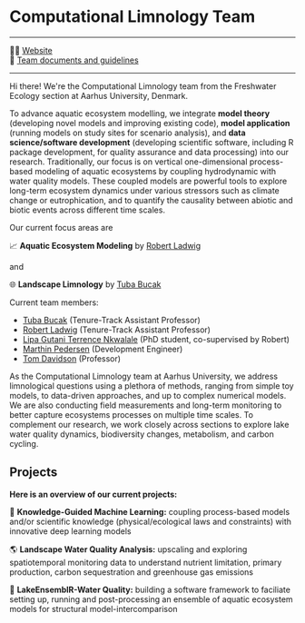 # Computational Limnology Team



-----

👩‍💻 [Website](https://ecos.au.dk/en/researchconsultancy/research-areas/freshwater-ecology)  
:paperclip: [Team documents and guidelines](https://github.com/computational-limnology/.github/wiki)


-----

Hi there! We're the Computational Limnology team from the Freshwater Ecology section at Aarhus University, Denmark.

To advance aquatic ecosystem modelling, we integrate **model theory** (developing novel models and improving existing code), **model application** (running models on study sites for scenario analysis), and **data science/software development** (developing scientific software, including R package development, for quality assurance and data processing) into our research. Traditionally, our focus is on vertical one-dimensional process-based modeling of aquatic ecosystems by coupling hydrodynamic with water quality models. These coupled models are powerful tools to explore long-term ecosystem dynamics under various stressors such as climate change or eutrophication, and to quantify the causality between abiotic and biotic events across different time scales. 

Our current focus areas are

:chart_with_upwards_trend: **Aquatic Ecosystem Modeling** by [Robert Ladwig](mailto:rladwig@ecos.au.dk)

and 

:globe_with_meridians: **Landscape Limnology** by [Tuba Bucak](mailto:tbo@ecos.au.dk)

Current team members:

- [Tuba Bucak](https://www.au.dk/en/tbo@ecos.au.dk/) (Tenure-Track Assistant Professor)
- [Robert Ladwig](https://www.au.dk/en/rladwig@ecos.au.dk/) (Tenure-Track Assistant Professor)
- [Lipa Gutani Terrence Nkwalale](https://www.ufz.de/index.php?en=37333) (PhD student, co-supervised by Robert)
- [Marthin Pedersen](https://www.au.dk/mp@ecos.au.dk/) (Development Engineer)
- [Tom Davidson](https://www.au.dk/thd@ecos.au.dk/) (Professor)

As the Computational Limnology team at Aarhus University, we address limnological questions using a plethora of methods, ranging from simple toy models, to data-driven approaches, and up to complex numerical models. We are also conducting field measurements and long-term monitoring to better capture ecosystems processes on multiple time scales. To complement our research, we work closely across sections to explore lake water quality dynamics, biodiversity changes, metabolism, and carbon cycling.

## Projects


**Here is an overview of our current projects:**

:crystal_ball: **Knowledge-Guided Machine Learning:** coupling process-based models and/or scientific knowledge (physical/ecological laws and constraints) with innovative deep learning models

:earth_americas: **Landscape Water Quality Analysis:** upscaling and exploring spatiotemporal monitoring data to understand nutrient limitation, primary production, carbon sequestration and greenhouse gas emissions 

:busts_in_silhouette: **LakeEnsemblR-Water Quality:** building a software framework to faciliate setting up, running and post-processing an ensemble of aquatic ecosystem models for structural model-intercomparison

